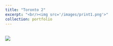 ```yaml
---
title: "Toronto 2"
excerpt: "<br/><img src='/images/print1.png'>"
collection: portfolio
---
```

<br/><img src='/images/print1.png'>
